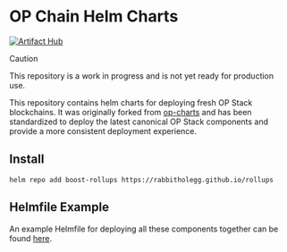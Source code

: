 # OP Chain Helm Charts

[![Artifact Hub](https://img.shields.io/endpoint?url=https://artifacthub.io/badge/repository/boost-rollups)](https://artifacthub.io/packages/search?repo=boost-rollups)

> [!CAUTION]
> This repository is a work in progress and is not yet ready for production use.

This repository contains helm charts for deploying fresh OP Stack blockchains. It was originally forked from [op-charts](https://github.com/testinprod-io/op-charts) and has been standardized to deploy the latest canonical OP Stack components and provide a more consistent deployment experience.

## Install

```
helm repo add boost-rollups https://rabbitholegg.github.io/rollups
```

## Helmfile Example

An example Helmfile for deploying all these components together can be found [here](./example/).